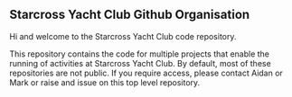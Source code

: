 ## Starcross Yacht Club Github Organisation
Hi and welcome to the Starcross Yacht Club code repository.

This repository contains the code for multiple projects that enable the running of activities at Starcross Yacht Club. By default, most of these repositories are not public. If you require access, please contact Aidan or Mark or raise and issue on this top level repository.

